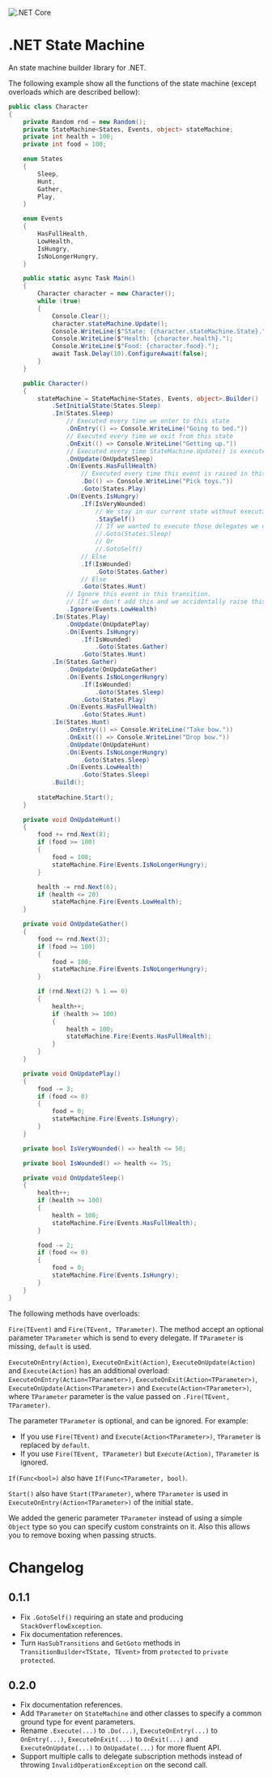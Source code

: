 ![.NET Core](https://github.com/Enderlook/Net-State-Machine/workflows/.NET%20Core/badge.svg?branch=master)

# .NET State Machine

An state machine builder library for .NET.

The following example show all the functions of the state machine (except overloads which are described bellow):

```cs
public class Character
{
	private Random rnd = new Random();
	private StateMachine<States, Events, object> stateMachine;
	private int health = 100;
	private int food = 100;

	enum States
	{
		Sleep,
		Hunt,
		Gather,
		Play,
	}

	enum Events
	{
		HasFullHealth,
		LowHealth,
		IsHungry,
		IsNoLongerHungry,
	}

	public static async Task Main()
	{
		Character character = new Character();
		while (true)
		{
			Console.Clear();
			character.stateMachine.Update();
			Console.WriteLine($"State: {character.stateMachine.State}.");
			Console.WriteLine($"Health: {character.health}.");
			Console.WriteLine($"Food: {character.food}.");
			await Task.Delay(10).ConfigureAwait(false);
		}
	}

	public Character()
	{
		stateMachine = StateMachine<States, Events, object>.Builder()
			.SetInitialState(States.Sleep)
			.In(States.Sleep)
				// Executed every time we enter to this state
				.OnEntry(() => Console.WriteLine("Going to bed."))        
				// Executed every time we exit from this state
				.OnExit(() => Console.WriteLine("Getting up."))
				// Executed every time StateMachine.Update() is executed and is in this state
				.OnUpdate(OnUpdateSleep)
				.On(Events.HasFullHealth)
					// Executed every time this event is raised in this state
					.Do(() => Console.WriteLine("Pick toys."))
					.Goto(States.Play)
				.On(Events.IsHungry)
					.If(IsVeryWounded)
						// We stay in our current state without executing OnEntry nor OnExit delegates
						.StaySelf()
						// If we wanted to execute those delegates we can use
						//.Goto(States.Sleep)
						// Or
						//.GotoSelf()
					// Else
					.If(IsWounded)
						.Goto(States.Gather)
					// Else
					.Goto(States.Hunt)
				// Ignore this event in this transition.
				// (If we don't add this and we accidentally raise this event an exception is thrown).
				.Ignore(Events.LowHealth)
			.In(States.Play)
				.OnUpdate(OnUpdatePlay)
				.On(Events.IsHungry)
					.If(IsWounded)
						.Goto(States.Gather)
					.Goto(States.Hunt)
			.In(States.Gather)
				.OnUpdate(OnUpdateGather)
				.On(Events.IsNoLongerHungry)
					.If(IsWounded)
						.Goto(States.Sleep)
					.Goto(States.Play)
				.On(Events.HasFullHealth)
					.Goto(States.Hunt)
			.In(States.Hunt)
				.OnEntry(() => Console.WriteLine("Take bow."))
				.OnExit(() => Console.WriteLine("Drop bow."))
				.OnUpdate(OnUpdateHunt)
				.On(Events.IsNoLongerHungry)
					.Goto(States.Sleep)
				.On(Events.LowHealth)
					.Goto(States.Sleep)
			.Build();
 
		stateMachine.Start();
	}

	private void OnUpdateHunt()
	{
		food += rnd.Next(8);
		if (food >= 100)
		{
			food = 100;
			stateMachine.Fire(Events.IsNoLongerHungry);
		}

		health -= rnd.Next(6);
		if (health <= 20)
			stateMachine.Fire(Events.LowHealth);
	}

	private void OnUpdateGather()
	{
		food += rnd.Next(3);
		if (food >= 100)
		{
			food = 100;
			stateMachine.Fire(Events.IsNoLongerHungry);
		}

		if (rnd.Next(2) % 1 == 0)
		{
			health++;
			if (health >= 100)
			{
				health = 100;
				stateMachine.Fire(Events.HasFullHealth);
			}
		}
	}

	private void OnUpdatePlay()
	{
		food -= 3;
		if (food <= 0)
		{
			food = 0;
			stateMachine.Fire(Events.IsHungry);
		}
	}

	private bool IsVeryWounded() => health <= 50;

	private bool IsWounded() => health <= 75;

	private void OnUpdateSleep()
	{
		health++;
		if (health >= 100)
		{
			health = 100;
			stateMachine.Fire(Events.HasFullHealth);
		}

		food -= 2;
		if (food <= 0)
		{
			food = 0;
			stateMachine.Fire(Events.IsHungry);
		}
	}
}
```

The following methods have overloads:

`Fire(TEvent)` and `Fire(TEvent, TParameter)`. The method accept an optional parameter `TParameter` which is send to every delegate. If `TParameter` is missing, `default` is used.

`ExecuteOnEntry(Action)`, `ExecuteOnExit(Action)`, `ExecuteOnUpdate(Action)` and `Execute(Action)` has an additional overload: `ExecuteOnEntry(Action<TParameter>)`, `ExecuteOnExit(Action<TParameter>)`, `ExecuteOnUpdate(Action<TParameter>)` and `Execute(Action<TParameter>)`, where `TParameter` parameter is the value passed on `.Fire(TEvent, TParameter)`.

The parameter `TParameter` is optional, and can be ignored.
For example: 
 - If you use `Fire(TEvent)` and `Execute(Action<TParameter>)`, `TParameter` is replaced by `default`.
 - If you use `Fire(TEvent, TParameter)` but `Execute(Action)`, `TParameter` is ignored.

`If(Func<bool>)` also have `If(Func<TParameter, bool)`.

`Start()` also have `Start(TParameter)`, where `TParameter` is used in `ExecuteOnEntry(Action<TParameter>)` of the initial state.

We added the generic parameter `TParameter` instead of using a simple `Object` type so you can specify custom constraints on it. Also this allows you to remove boxing when passing structs.

# Changelog

## 0.1.1
- Fix `.GotoSelf()` requiring an state and producing `StackOverflowException`.
- Fix documentation references.
- Turn `HasSubTransitions` and `GetGoto` methods in `TransitionBuilder<TState, TEvent>` from `protected` to `private protected`.

## 0.2.0
- Fix documentation references.
- Add `TParameter` on `StateMachine` and other classes to specify a common ground type for event parameters.
- Rename `.Execute(...)` to `.Do(...)`, `ExecuteOnEntry(...)` to `OnEntry(...)`, `ExecuteOnExit(...)` to `OnExit(...)` and `ExecuteOnUpdate(...)` to `OnUpadate(...)` for more fluent API.
- Support multiple calls to delegate subscription methods instead of throwing `InvalidOperationException` on the second call.